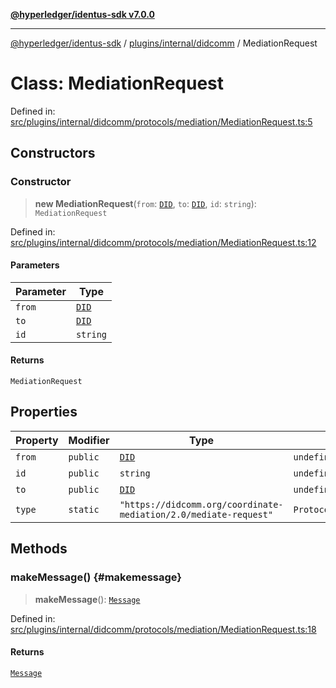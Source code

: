 [**@hyperledger/identus-sdk v7.0.0**](../../../../README.md)

***

[@hyperledger/identus-sdk](../../../../README.md) / [plugins/internal/didcomm](../README.md) / MediationRequest

# Class: MediationRequest

Defined in: [src/plugins/internal/didcomm/protocols/mediation/MediationRequest.ts:5](https://github.com/hyperledger/identus-edge-agent-sdk-ts/blob/96423ee84b124a31ce63036d9d623d1cb73a13c2/src/plugins/internal/didcomm/protocols/mediation/MediationRequest.ts#L5)

## Constructors

### Constructor

> **new MediationRequest**(`from`: [`DID`](../../../../overview/namespaces/Domain/classes/DID.md), `to`: [`DID`](../../../../overview/namespaces/Domain/classes/DID.md), `id`: `string`): `MediationRequest`

Defined in: [src/plugins/internal/didcomm/protocols/mediation/MediationRequest.ts:12](https://github.com/hyperledger/identus-edge-agent-sdk-ts/blob/96423ee84b124a31ce63036d9d623d1cb73a13c2/src/plugins/internal/didcomm/protocols/mediation/MediationRequest.ts#L12)

#### Parameters

| Parameter | Type |
| ------ | ------ |
| `from` | [`DID`](../../../../overview/namespaces/Domain/classes/DID.md) |
| `to` | [`DID`](../../../../overview/namespaces/Domain/classes/DID.md) |
| `id` | `string` |

#### Returns

`MediationRequest`

## Properties

| Property | Modifier | Type | Default value | Defined in |
| ------ | ------ | ------ | ------ | ------ |
| <a id="from"></a> `from` | `public` | [`DID`](../../../../overview/namespaces/Domain/classes/DID.md) | `undefined` | [src/plugins/internal/didcomm/protocols/mediation/MediationRequest.ts:8](https://github.com/hyperledger/identus-edge-agent-sdk-ts/blob/96423ee84b124a31ce63036d9d623d1cb73a13c2/src/plugins/internal/didcomm/protocols/mediation/MediationRequest.ts#L8) |
| <a id="id"></a> `id` | `public` | `string` | `undefined` | [src/plugins/internal/didcomm/protocols/mediation/MediationRequest.ts:10](https://github.com/hyperledger/identus-edge-agent-sdk-ts/blob/96423ee84b124a31ce63036d9d623d1cb73a13c2/src/plugins/internal/didcomm/protocols/mediation/MediationRequest.ts#L10) |
| <a id="to"></a> `to` | `public` | [`DID`](../../../../overview/namespaces/Domain/classes/DID.md) | `undefined` | [src/plugins/internal/didcomm/protocols/mediation/MediationRequest.ts:9](https://github.com/hyperledger/identus-edge-agent-sdk-ts/blob/96423ee84b124a31ce63036d9d623d1cb73a13c2/src/plugins/internal/didcomm/protocols/mediation/MediationRequest.ts#L9) |
| <a id="type"></a> `type` | `static` | `"https://didcomm.org/coordinate-mediation/2.0/mediate-request"` | `ProtocolIds.MediationRequest` | [src/plugins/internal/didcomm/protocols/mediation/MediationRequest.ts:6](https://github.com/hyperledger/identus-edge-agent-sdk-ts/blob/96423ee84b124a31ce63036d9d623d1cb73a13c2/src/plugins/internal/didcomm/protocols/mediation/MediationRequest.ts#L6) |

## Methods

### makeMessage() {#makemessage}

> **makeMessage**(): [`Message`](../../../../overview/namespaces/Domain/classes/Message.md)

Defined in: [src/plugins/internal/didcomm/protocols/mediation/MediationRequest.ts:18](https://github.com/hyperledger/identus-edge-agent-sdk-ts/blob/96423ee84b124a31ce63036d9d623d1cb73a13c2/src/plugins/internal/didcomm/protocols/mediation/MediationRequest.ts#L18)

#### Returns

[`Message`](../../../../overview/namespaces/Domain/classes/Message.md)
